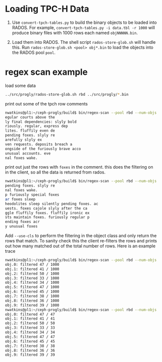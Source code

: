 # Loading TPC-H Data

1. Use `convert-tpch-tables.py` to build the binary objects to be loaded into
   RADOS. For example, `convert-tpch-tables.py -i data.tbl -r 1000` will
   produce binary files with 1000 rows each named `objNNNNN.bin`.

2. Load them into RADOS. The shell script `rados-store-glob.sh` will handle
   this. Run `rados-store-glob.sh <pool> obj*.bin` to load the objects into
   the RADOS pool `pool`.

# regex scan example

load some data

```bash
../src/progly/rados-store-glob.sh rbd ../src/progly/*.bin
```

print out some of the tpch row comments

```bash
nwatkins@pl1:~/ceph-progly/build$ bin/regex-scan --pool rbd --num-objs 10 --row-size 141 --field-offset 97 --field-length 44 | head -n 10
egular courts above the
ly final dependencies: slyly bold
riously. regular, express dep
lites. fluffily even de
pending foxes. slyly re
arefully slyly ex
ven requests. deposits breach a
ongside of the furiously brave acco
unusual accounts. eve
nal foxes wake.
```

print out just the rows with `foxes` in the comment. this does the filtering
on in the client, so all the data is returned from rados.

```bash
nwatkins@pl1:~/ceph-progly/build$ bin/regex-scan --pool rbd --num-objs 10 --row-size 141 --field-offset 97 --field-length 44 --regex foxes | head -n 10
pending foxes. slyly re
nal foxes wake.
p furiously special foxes
ar foxes sleep
heodolites sleep silently pending foxes. ac
uests. foxes cajole slyly after the ca
ggle fluffily foxes. fluffily ironic ex
sts maintain foxes. furiously regular p
ending foxes acr
y unusual foxes
```

Add `--use-cls` to perform the filtering in the object class and only return
the rows that match. To sanity check this the client re-filters the rows and
prints out how many matched out of the total number of rows. Here is an
example trace

```bash
nwatkins@pl1:~/ceph-progly/build$ bin/regex-scan --pool rbd --num-objs 10 --row-size 141 --field-offset 97 --field-length 44 --regex foxes | grep filtered
obj.0: filtered 47 / 1000
obj.1: filtered 41 / 1000
obj.2: filtered 50 / 1000
obj.3: filtered 33 / 1000
obj.4: filtered 34 / 1000
obj.5: filtered 47 / 1000
obj.6: filtered 45 / 1000
obj.7: filtered 38 / 1000
obj.8: filtered 36 / 1000
obj.9: filtered 39 / 1000
nwatkins@pl1:~/ceph-progly/build$ bin/regex-scan --pool rbd --num-objs 10 --row-size 141 --field-offset 97 --field-length 44 --regex foxes --use-cls | grep filtered
obj.0: filtered 47 / 47
obj.1: filtered 41 / 41
obj.2: filtered 50 / 50
obj.3: filtered 33 / 33
obj.4: filtered 34 / 34
obj.5: filtered 47 / 47
obj.6: filtered 45 / 45
obj.7: filtered 38 / 38
obj.8: filtered 36 / 36
obj.9: filtered 39 / 39
```
